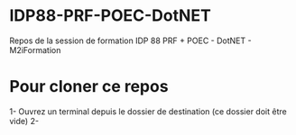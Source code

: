 # IDP88-PRF-POEC-DotNET
Repos de la session de formation IDP 88 PRF + POEC - DotNET  -  M2iFormation

# Pour cloner ce repos
1- Ouvrez un terminal depuis le dossier de destination (ce dossier doit être vide)
2- 
